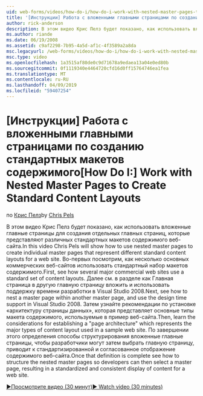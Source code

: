 ```yaml
---
uid: web-forms/videos/how-do-i/how-do-i-work-with-nested-master-pages-to-create-standard-content-layouts
title: '[Инструкции] Работа с вложенными главными страницами по созданию стандартных макетов содержимого | Документация Майкрософт'
author: rick-anderson
description: В этом видео Крис Пелз будет показано, как использовать вложенные главные страницы для создания отдельных главных страниц, которые представляют различных стандартных макетов содержимого w...
ms.author: riande
ms.date: 06/19/2008
ms.assetid: c9af2298-7b95-4a5d-af1c-4f3589a2a8da
msc.legacyurl: /web-forms/videos/how-do-i/how-do-i-work-with-nested-master-pages-to-create-standard-content-layouts
msc.type: video
ms.openlocfilehash: 1a3515af80de0c9d71678a9edaea13a04e0ed80b
ms.sourcegitcommit: 0f1119340e4464720cfd16d0ff15764746ea1fea
ms.translationtype: MT
ms.contentlocale: ru-RU
ms.lasthandoff: 04/09/2019
ms.locfileid: "59407254"
---
```

# <a name="how-do-i-work-with-nested-master-pages-to-create-standard-content-layouts"></a><span data-ttu-id="f0438-103">[Инструкции] Работа с вложенными главными страницами по созданию стандартных макетов содержимого</span><span class="sxs-lookup"><span data-stu-id="f0438-103">[How Do I:] Work with Nested Master Pages to Create Standard Content Layouts</span></span>

<span data-ttu-id="f0438-104">по [Крис Пелз](https://twitter.com/chrispels)</span><span class="sxs-lookup"><span data-stu-id="f0438-104">by [Chris Pels](https://twitter.com/chrispels)</span></span>

<span data-ttu-id="f0438-105">В этом видео Крис Пелз будет показано, как использовать вложенные главные страницы для создания отдельных главных страниц, которые представляют различных стандартных макетов содержимого веб-сайта.</span><span class="sxs-lookup"><span data-stu-id="f0438-105">In this video Chris Pels will show how to use nested master pages to create individual master pages that represent different standard content layouts for a web site.</span></span> <span data-ttu-id="f0438-106">Во-первых посмотрим, как несколько основных коммерческих веб-сайтов использовать стандартный набор макетов содержимого.</span><span class="sxs-lookup"><span data-stu-id="f0438-106">First, see how several major commercial web sites use a standard set of content layouts.</span></span> <span data-ttu-id="f0438-107">Далее см. в разделе как Главная страница в другую главную страницу вложить и использовать поддержку времени разработки в Visual Studio 2008.</span><span class="sxs-lookup"><span data-stu-id="f0438-107">Next, see how to nest a master page within another master page, and use the design time support in Visual Studio 2008.</span></span> <span data-ttu-id="f0438-108">Затем узнайте рекомендации по установке «архитектуру страницы данных», которая представляет основные типы макета содержимого, используемые в пример веб-сайта.</span><span class="sxs-lookup"><span data-stu-id="f0438-108">Then, learn the considerations for establishing a "page architecture" which represents the major types of content layout used in a sample web site.</span></span> <span data-ttu-id="f0438-109">По завершении этого определения способы структурирования вложенные главные страницы, чтобы разработчики могут затем выбрать главную страницу, приводит к стандартизированной и согласованное отображение содержимого веб-сайта.</span><span class="sxs-lookup"><span data-stu-id="f0438-109">Once that definition is complete see how to structure the nested master pages so developers can then select a master page, resulting in a standardized and consistent display of content for a web site.</span></span>

[<span data-ttu-id="f0438-110">&#9654;Просмотрите видео (30 минут)</span><span class="sxs-lookup"><span data-stu-id="f0438-110">&#9654; Watch video (30 minutes)</span></span>](https://channel9.msdn.com/Blogs/ASP-NET-Site-Videos/how-do-i-work-with-nested-master-pages-to-create-standard-content-layouts)

